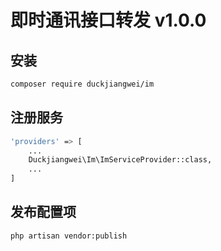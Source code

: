 # 即时通讯接口转发 v1.0.0

## 安装
```bash
composer require duckjiangwei/im
```

## 注册服务
```bash
'providers' => [
    ...
    Duckjiangwei\Im\ImServiceProvider::class,
    ...
]
```

## 发布配置项
```bash
php artisan vendor:publish
```
